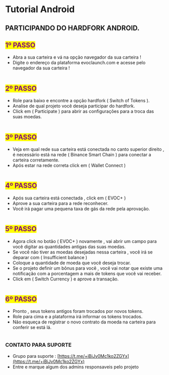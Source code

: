 # Tutorial  Android

## PARTICIPANDO DO HARDFORK ANDROID.

## <mark style="color:purple;">1º PASSO</mark>

* Abra a sua carteira e vá na opção navegador da sua carteira !
* Digite o endereço da plataforma evoclaunch.com e acesse pelo navegador da sua carteira !

<figure><img src="../../.gitbook/assets/Img1.jpg" alt=""><figcaption></figcaption></figure>

## <mark style="color:purple;">2º PASSO</mark>

* Role para baixo e encontre a opção hardfork ( Switch of Tokens ).
* Analise de qual projeto você deseja participar do hardfork.
* Click em ( Participate )  para abrir as configurações para a troca das suas moedas.

<figure><img src="../../.gitbook/assets/Img2.jpg" alt=""><figcaption></figcaption></figure>

## <mark style="color:purple;">3º PASSO</mark>

* Veja em qual rede sua carteira está conectada no canto superior direito , é necessário está na rede ( Binance Smart Chain  )  para conectar a carteira corretamente.
* Após estar na rede correta click em ( Wallet Connect )

<figure><img src="../../.gitbook/assets/Img3.jpg" alt=""><figcaption></figcaption></figure>

## <mark style="color:purple;">4º PASSO</mark>

* Após sua carteira está conectada , click em  ( EVOC+ )
* Aprove a sua carteira para a rede reconhecer.
* Você irá pagar uma pequena taxa de gás da rede pela aprovação.

<figure><img src="../../.gitbook/assets/Img4 (1).jpg" alt=""><figcaption></figcaption></figure>

## <mark style="color:purple;">5º PASSO</mark>

* Agora click no botão ( EVOC+ ) novamente , vai abrir um campo para você digitar as quantidades antigas das suas moedas.
* Se você não tiver as moedas desejadas nessa carteira , você irá se deparar com ( Insufficient balance )
* Coloque a quantidade de moeda que você deseja trocar.
* Se o projeto definir um bônus para você , você vai notar que existe uma notificação com a porcentagem a mais de tokens que você vai receber.
* Click em ( Switch Currency ) e aprove a transação.

<figure><img src="../../.gitbook/assets/Img5.jpg" alt=""><figcaption></figcaption></figure>

## <mark style="color:purple;">6º PASSO</mark>

* Pronto , seus tokens antigos foram trocados por novos tokens.
* Role para cima e a plataforma irá informar os tokens trocados.
* Não esqueça de registrar o novo contrato da moeda na carteira para conferir se está lá.

<figure><img src="../../.gitbook/assets/img6.jpg" alt=""><figcaption></figcaption></figure>

### CONTATO PARA SUPORTE

* Grupo  para suporte : [https://t.me/+iBiJv0Mc1ko2ZGYx](https://t.me/+iBiJv0Mc1ko2ZGYx)
* Entre e marque algum dos admins responsaveis pelo projeto
